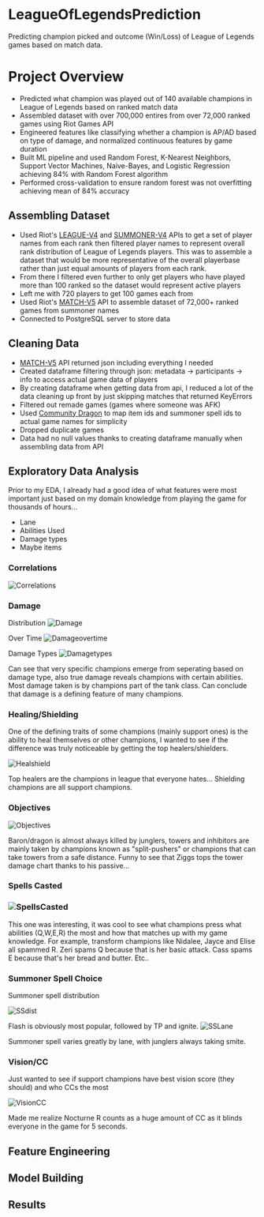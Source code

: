# LeagueOfLegendsPrediction
Predicting champion picked and outcome (Win/Loss) of League of Legends games based on match data.  

# Project Overview
* Predicted what champion was played out of 140 available champions in League of Legends based on ranked match data
* Assembled dataset with over 700,000 entires from over 72,000 ranked games using Riot Games API
* Engineered features like classifying whether a champion is AP/AD based on type of damage, and normalized continuous features by game duration
* Built ML pipeline and used Random Forest, K-Nearest Neighbors, Support Vector Machines, Naive-Bayes, and Logistic Regression achieving 84% with Random Forest algorithm
* Performed cross-validation to ensure random forest was not overfitting achieving mean of 84% accuracy

## Assembling Dataset
* Used Riot's [LEAGUE-V4]([https://www.example.com](https://developer.riotgames.com/apis#league-v4)https://developer.riotgames.com/apis#league-v4) and [SUMMONER-V4](https://developer.riotgames.com/apis#summoner-v4) APIs to get a set of player names from each rank then filtered player names to represent overall rank distribution of League of Legends players. This was to assemble a dataset that would be more representative of the overall playerbase rather than just equal amounts of players from each rank.
* From there I filtered even further to only get players who have played more than 100 ranked so the dataset would represent active players
* Left me with 720 players to get 100 games each from
* Used Riot's [MATCH-V5](https://developer.riotgames.com/apis#match-v5) API to assemble dataset of 72,000+ ranked games from summoner names
* Connected to PostgreSQL server to store data

## Cleaning Data
* [MATCH-V5](https://developer.riotgames.com/apis#match-v5) API returned json including everything I needed
* Created dataframe filtering through json: metadata -> participants -> info to access actual game data of players
* By creating dataframe when getting data from api, I reduced a lot of the data cleaning up front by just skipping matches that returned KeyErrors
* Filtered out remade games (games where someone was AFK)
* Used [Community Dragon](https://raw.communitydragon.org/latest/) to map item ids and summoner spell ids to actual game names for simplicity
* Dropped duplicate games
* Data had no null values thanks to creating dataframe manually when assembling data from API

## Exploratory Data Analysis
Prior to my EDA, I already had a good idea of what features were most important just based on my domain knowledge from playing the game for thousands of hours...
* Lane
* Abilities Used
* Damage types
* Maybe items

### Correlations
![Correlations](https://github.com/mannkenn/LeagueOfLegendsPrediction/blob/main/photos/correlations.png)

### Damage
Distribution
![Damage](https://github.com/mannkenn/LeagueOfLegendsPrediction/blob/main/photos/damagedistribution.png)

Over Time
![Damageovertime](https://github.com/mannkenn/LeagueOfLegendsPrediction/blob/main/photos/damageovertime.png)

Damage Types
![Damagetypes](https://github.com/mannkenn/LeagueOfLegendsPrediction/blob/main/photos/damagetypes.png)

Can see that very specific champions emerge from seperating based on damage type, also true damage reveals champions with certain abilities. Most damage taken is by champions part of the tank class. Can conclude that damage is a defining feature of many champions.


### Healing/Shielding
One of the defining traits of some champions (mainly support ones) is the ability to heal themselves or other champions, I wanted to see if the difference was truly noticeable by getting the top healers/shielders.

![Healshield](https://github.com/mannkenn/LeagueOfLegendsPrediction/blob/main/photos/healingshielding.png)

Top healers are the champions in league that everyone hates... Shielding champions are all support champions.

### Objectives
![Objectives](https://github.com/mannkenn/LeagueOfLegendsPrediction/blob/main/photos/objectives.png)

Baron/dragon is almost always killed by junglers, towers and inhibitors are mainly taken by champions known as "split-pushers" or champions that can take towers from a safe distance. Funny to see that Ziggs tops the tower damage chart thanks to his passive...

### Spells Casted
### ![SpellsCasted](https://github.com/mannkenn/LeagueOfLegendsPrediction/blob/main/photos/spellscasted.png)
This one was interesting, it was cool to see what champions press what abilities (Q,W,E,R) the most and how that matches up with my game knowledge. For example, transform champions like Nidalee, Jayce and Elise all spammed R. Zeri spams Q because that is her basic attack. Cass spams E because that's her bread and butter. Etc..


### Summoner Spell Choice

Summoner spell distribution

![SSdist](https://github.com/mannkenn/LeagueOfLegendsPrediction/blob/main/photos/summonerspelldistribution.png)

Flash is obviously most popular, followed by TP and ignite.
![SSLane](https://github.com/mannkenn/LeagueOfLegendsPrediction/blob/main/photos/summonerspellbylane.png)

Summoner spell varies greatly by lane, with junglers always taking smite.

### Vision/CC
Just wanted to see if support champions have best vision score (they should) and who CCs the most

![VisionCC](https://github.com/mannkenn/LeagueOfLegendsPrediction/blob/main/photos/visioncc.png)

Made me realize Nocturne R counts as a huge amount of CC as it blinds everyone in the game for 5 seconds.

## Feature Engineering

## Model Building

## Results
